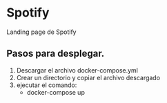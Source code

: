 # Spotify

Landing page de Spotify

## Pasos para desplegar.

1. Descargar el archivo docker-compose.yml
2. Crear un directorio y copiar el archivo descargado
3. ejecutar el comando: 
    - docker-compose up
